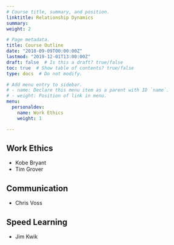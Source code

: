 ```yaml
---
# Course title, summary, and position.
linktitle: Relationship Dynamics
summary:
weight: 2

# Page metadata.
title: Course Outline
date: "2018-09-09T00:00:00Z"
lastmod: "2019-12-01T13:00:00Z"
draft: false  # Is this a draft? true/false
toc: true  # Show table of contents? true/false
type: docs  # Do not modify.

# Add menu entry to sidebar.
# - name: Declare this menu item as a parent with ID `name`.
# - weight: Position of link in menu.
menu:
  personaldev:
    name: Work Ethics
    weight: 1

---
```


## Work Ethics

- Kobe Bryant
- Tim Grover

## Communication

- Chris Voss

## Speed Learning

- Jim Kwik